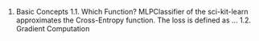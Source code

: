 1. Basic Concepts
    1.1. Which Function?
        MLPClassifier of the sci-kit-learn approximates the Cross-Entropy function. The loss is defined as 
        ...
    1.2. Gradient Computation
    
